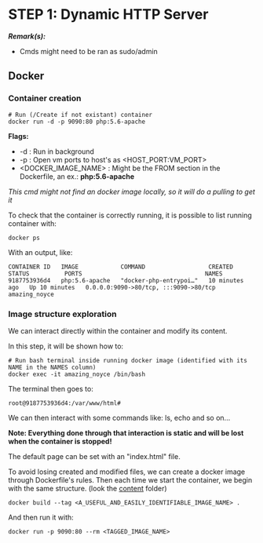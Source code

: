 
# STEP 1: Dynamic HTTP Server

***Remark(s):***

- Cmds might need to be ran as sudo/admin

## Docker

### Container creation

```shell
# Run (/Create if not existant) container
docker run -d -p 9090:80 php:5.6-apache
```

**Flags:**

- -d : Run in background
- -p : Open vm ports to host's as \<HOST_PORT:VM_PORT\>
- \<DOCKER_IMAGE_NAME\> : Might be the FROM section in the Dockerfile, an ex.: **php:5.6-apache**

*This cmd might not find an docker image locally, so it will do a pulling to get it*

To check that the container is correctly running, it is possible to list running container with:

```shell
docker ps
```

With an output, like:

```text
CONTAINER ID   IMAGE            COMMAND                  CREATED          STATUS          PORTS                                   NAMES
9187753936d4   php:5.6-apache   "docker-php-entrypoi…"   10 minutes ago   Up 10 minutes   0.0.0.0:9090->80/tcp, :::9090->80/tcp   amazing_noyce
```

### Image structure exploration

We can interact directly within the container and modify its content.

In this step, it will be shown how to:

```shell
# Run bash terminal inside running docker image (identified with its NAME in the NAMES column)
docker exec -it amazing_noyce /bin/bash
```

The terminal then goes to:

```text
root@9187753936d4:/var/www/html#
```

We can then interact with some commands like: ls, echo and so on...

**Note: Everything done through that interaction is static and will be lost when the container is stopped!**

The default page can be set with an "index.html" file.

To avoid losing created and modified files, we can create a docker image through Dockerfile's rules. Then each time we start the container, we begin with the same structure. (look the [content](content/) folder)

```shell
docker build --tag <A_USEFUL_AND_EASILY_IDENTIFIABLE_IMAGE_NAME> .
```

And then run it with:

```shell
docker run -p 9090:80 --rm <TAGGED_IMAGE_NAME>
```

